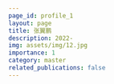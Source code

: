 ```yaml
---
page_id: profile_1
layout: page
title: 张翼鹏
description: 2022-
img: assets/img/12.jpg
importance: 1
category: master
related_publications: false
---
```



